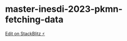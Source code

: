 # master-inesdi-2023-pkmn-fetching-data

[Edit on StackBlitz ⚡️](https://stackblitz.com/edit/stackblitz-starters-nodfpp)
